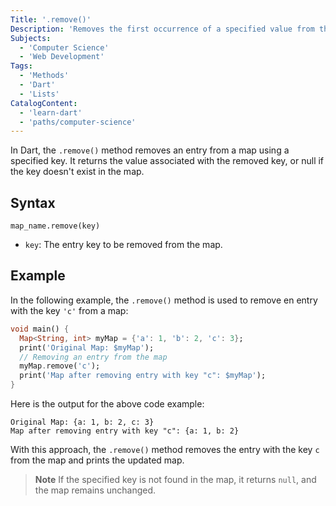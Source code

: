 ```yaml
---
Title: '.remove()'
Description: 'Removes the first occurrence of a specified value from the map.'
Subjects:
  - 'Computer Science'
  - 'Web Development'
Tags:
  - 'Methods'
  - 'Dart'
  - 'Lists'
CatalogContent:
  - 'learn-dart'
  - 'paths/computer-science'
---
```


In Dart, the `.remove()` method removes an entry from a map using a specified key. It returns the value associated with the removed key, or null if the key doesn't exist in the map.

## Syntax

```pseudo
map_name.remove(key)
```

- `key`: The entry key to be removed from the map.

## Example

In the following example, the `.remove()` method is used to remove en entry with the key `'c'` from a map:

```dart
void main() {
  Map<String, int> myMap = {'a': 1, 'b': 2, 'c': 3};
  print('Original Map: $myMap');
  // Removing an entry from the map
  myMap.remove('c');
  print('Map after removing entry with key "c": $myMap');
}
```

Here is the output for the above code example:

```shell
Original Map: {a: 1, b: 2, c: 3}
Map after removing entry with key "c": {a: 1, b: 2}
```

With this approach, the `.remove()` method removes the entry with the key `c` from the map and prints the updated map.

> **Note** If the specified key is not found in the map, it returns `null`, and the map remains unchanged.

